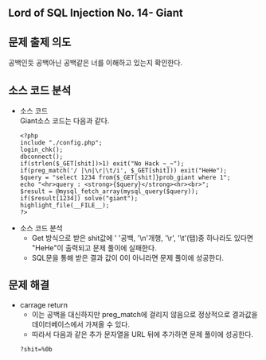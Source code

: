 ## Lord of SQL Injection No. 14- Giant
## 문제 출제 의도
공백인듯 공백아닌 공백같은 너를 이해하고 있는지 확인한다.
## 소스 코드 분석
+ 소스 코드  
Giant소스 코드는 다음과 같다.   
    ~~~ 
    <?php 
    include "./config.php"; 
    login_chk(); 
    dbconnect(); 
    if(strlen($_GET[shit])>1) exit("No Hack ~_~"); 
    if(preg_match('/ |\n|\r|\t/i', $_GET[shit])) exit("HeHe"); 
    $query = "select 1234 from{$_GET[shit]}prob_giant where 1"; 
    echo "<hr>query : <strong>{$query}</strong><hr><br>"; 
    $result = @mysql_fetch_array(mysql_query($query)); 
    if($result[1234]) solve("giant"); 
    highlight_file(__FILE__); 
    ?>
    ~~~
+ 소스 코드 분석
    - Get 방식으로 받은 shit값에  ' '공백, '\n'개행, '\r', '\t'(탭)중 하나라도 있다면 "HeHe"이 출력되고 문제 풀이에 실패한다.
    - SQL문을 통해 받은 결과 값이 0이 아니라면 문제 풀이에 성공한다.
## 문제 해결
+ carrage return
    - 이는 공백을 대신하지만 preg_match에 걸리지 않음으로 정상적으로 결과값을 데이터베이스에서 가져올 수 있다.
    - 따라서 다음과 같은 추가 문자열을 URL 뒤에 추가하면 문제 풀이에 성공한다.
    ~~~
    ?shit=%0b
    ~~~